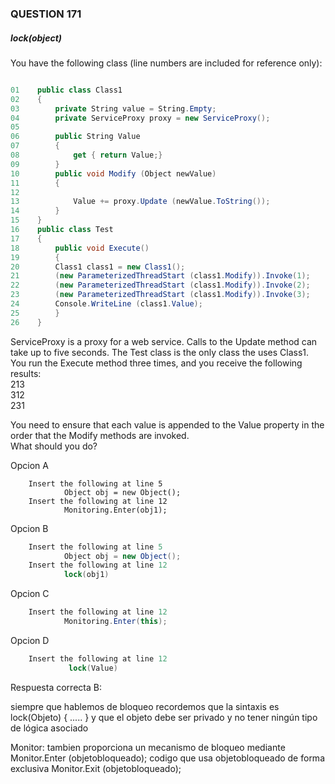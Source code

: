 ### QUESTION 171 

##### lock(object)

You have the following class (line numbers are included for reference only):

```` c#

01    public class Class1
02    {
03        private String value = String.Empty;
04        private ServiceProxy proxy = new ServiceProxy();
05  
06        public String Value 
07        {
08            get { return Value;}
09        }
10        public void Modify (Object newValue) 
11        {
12
13            Value += proxy.Update (newValue.ToString());
14        }
15    }
16    public class Test 
17    {
18        public void Execute()
19        {
20        Class1 class1 = new Class1();
21        (new ParameterizedThreadStart (class1.Modify)).Invoke(1);
22        (new ParameterizedThreadStart (class1.Modify)).Invoke(2);
23        (new ParameterizedThreadStart (class1.Modify)).Invoke(3);
24        Console.WriteLine (class1.Value);
25        }
26    }

````
ServiceProxy is a proxy for a web service. Calls to the Update method can take up to five seconds. The Test
class is the only class the uses Class1.  
You run the Execute method three times, and you receive the following results:  
213  
312  
231  

You need to ensure that each value is appended to the Value property in the order that the Modify methods are
invoked.   
What should you do?

Opcion A  
```` 
    Insert the following at line 5  
            Object obj = new Object();
    Insert the following at line 12    
            Monitoring.Enter(obj1);
```` 

Opcion B 
```c# 
    Insert the following at line 5  
            Object obj = new Object();
    Insert the following at line 12 
            lock(obj1)
````  

Opcion C  
```c#
    Insert the following at line 12 
            Monitoring.Enter(this);
````  
Opcion D
```c#
    Insert the following at line 12 
             lock(Value)
````  



Respuesta correcta B:

siempre que hablemos de bloqueo recordemos que la sintaxis es lock(Objeto) { ..... }
y que el objeto debe ser privado y no tener ningún tipo de lógica asociado

Monitor: tambien proporciona un mecanismo de bloqueo mediante 
Monitor.Enter (objetobloqueado);
  codigo que usa objetobloqueado de forma exclusiva
Monitor.Exit (objetobloqueado);






